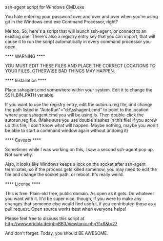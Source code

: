 ssh-agent script for Windows CMD.exe

You hate entering your password over and over and over when you're using git in the Windows cmd.exe
Command Processor, right?

Me too.  So, here's a script that will launch ssh-agent, or connect to an existing one.
There's also a registry entry key that you can import, that will cause it to run the script automatically
in every command processor you open.

**** WARNING ****

YOU MUST EDIT THESE FILES AND PLACE THE CORRECT LOCATIONS TO YOUR FILES, OTHERWISE BAD THINGS MAY HAPPEN.

**** Installation ****

Place sshagent.cmd somewhere within your system.  Edit it to change the SSH_BIN_PATH variable.

If you want to use the registry entry, edit the autorun.reg file, and change the path listed in
"AutoRun"="d:\\\\sshagent.cmd" to point to the location where your sshagent.cmd you will be using is.
Then double-click the autorun.reg file. (Make sure you use double slashes in this file! 
If you screw up this file, I don't know what will happen. Maybe nothing, maybe you won't be able to
start a command window again without undoing it)

**** Caveats ****

Sometimes while I was working on this, I saw a second ssh-agent pop up.  Not sure why.

Also, it looks like Windows keeps a lock on the socket after ssh-agent terminates, so if the process
gets killed somehow, you may need to edit the file and change the socket path, or reboot. It's really
weird.

**** License ****

This is free.  Plain-old free, public domain. As open as it gets.  Do whatever you want with it.
It'd be super nice, though, if you were to make any changes that someone else would find useful, if you
contributed those as a pull request.  Open source works best when everyone helps!

Please feel free to discuss this script at http://www.ericbla.de/phpBB3/viewtopic.php?f=6&t=27

And don't forget: Today, you should BE AWESOME.
